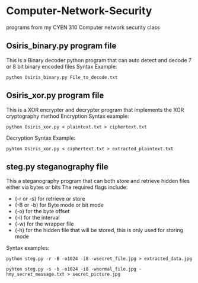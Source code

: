 # Computer-Network-Security
programs from my CYEN 310 Computer network security class

## Osiris_binary.py program file
This is a Binary decoder python program that can auto detect and decode 7 or 8 bit binary encoded files
Syntax Example:
```
python Osiris_binary.py File_to_decode.txt
```
## Osiris_xor.py program file
This is a XOR encrypter and decrypter program that implements the XOR cryptography method
Encryption Syntax example:
```
python Osiris_xor.py < plaintext.txt > ciphertext.txt
```
Decryption Syntax Example:
```
pyhton Osiris_xor.py < ciphertext.txt > extracted_plaintext.txt
```
## steg.py steganography file
This a steganography program that can both store and retrieve hidden files either via bytes or bits
The required flags include: 
- (-r or -s) for retrieve or store
- (-B or -b) for Byte mode or bit mode
- (-o) for the byte offset
- (-i) for the interval
- (-w) for the wrapper file
- (-h) for the hidden file that will be stored, this is only used for storing mode

Syntax examples:
```
python steg.py -r -B -o1024 -i8 -wsecret_file.jpg > extracted_data.jpg

pyhton steg.py -s -b -o1024 -i8 -wnormal_file.jpg -hmy_secret_message.txt > secret_picture.jpg

```

